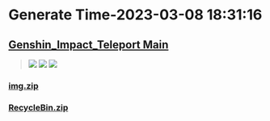 # Generate Time-2023-03-08 18:31:16

## [Genshin_Impact_Teleport Main](https://github.com/Sam5440/Genshin_Impact_Teleport)

>![](https://komarev.com/ghpvc/?username=done439)
>![](https://komarev.com/ghpvc/?username=done438)
>![](https://komarev.com/ghpvc/?username=done437)

### [img.zip](https://raw.githubusercontent.com/Sam5440/Genshin_Impact_Teleport/download/OtherFile/img.zip)

### [RecycleBin.zip](https://raw.githubusercontent.com/Sam5440/Genshin_Impact_Teleport/download/OtherFile/RecycleBin.zip)

